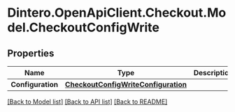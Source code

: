 # Dintero.OpenApiClient.Checkout.Model.CheckoutConfigWrite

## Properties

Name | Type | Description | Notes
------------ | ------------- | ------------- | -------------
**Configuration** | [**CheckoutConfigWriteConfiguration**](CheckoutConfigWriteConfiguration.md) |  | 

[[Back to Model list]](../README.md#documentation-for-models) [[Back to API list]](../README.md#documentation-for-api-endpoints) [[Back to README]](../README.md)

